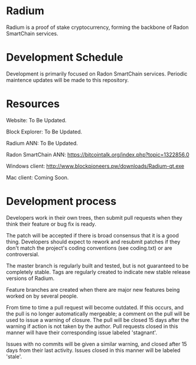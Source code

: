 # Radium
Radium is a proof of stake cryptocurrency, forming the backbone of Radon SmartChain services.

Development Schedule
===========================
Development is primarily focused on Radon SmartChain services. Periodic maintence updates will be made to this repository.

Resources
===========================
Website: To Be Updated.

Block Explorer: To Be Updated.

Radium ANN: To Be Updated.

Radon SmartChain ANN: https://bitcointalk.org/index.php?topic=1322856.0

Windows client: http://www.blockpioneers.pw/downloads/Radium-qt.exe

Mac client: Coming Soon.

Development process
===========================

Developers work in their own trees, then submit pull requests when
they think their feature or bug fix is ready.

The patch will be accepted if there is broad consensus that it is a
good thing.  Developers should expect to rework and resubmit patches
if they don't match the project's coding conventions (see coding.txt)
or are controversial.

The master branch is regularly built and tested, but is not guaranteed
to be completely stable. Tags are regularly created to indicate new
stable release versions of Radium.

Feature branches are created when there are major new features being
worked on by several people.

From time to time a pull request will become outdated. If this occurs, and
the pull is no longer automatically mergeable; a comment on the pull will
be used to issue a warning of closure. The pull will be closed 15 days
after the warning if action is not taken by the author. Pull requests closed
in this manner will have their corresponding issue labeled 'stagnant'.

Issues with no commits will be given a similar warning, and closed after
15 days from their last activity. Issues closed in this manner will be 
labeled 'stale'.
